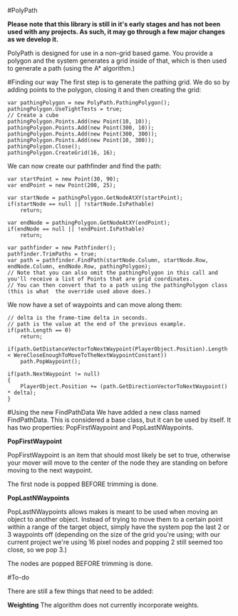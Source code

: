 #PolyPath

**Please note that this library is still in it's early stages and has not been used with any projects. As such, it may go through a few major changes as we develop it.**

PolyPath is designed for use in a non-grid based game. You provide a polygon and the system generates a grid inside of that, which is then used to generate a path (using the A* algorithm.)

#Finding our way
The first step is to generate the pathing grid. We do so by adding points to the polygon, closing it and then creating the grid:

```CSharp
var pathingPolygon = new PolyPath.PathingPolygon();
pathingPolygon.UseTightTests = true;
// Create a cube
pathingPolygon.Points.Add(new Point(10, 10));
pathingPolygon.Points.Add(new Point(300, 10));
pathingPolygon.Points.Add(new Point(300, 300));
pathingPolygon.Points.Add(new Point(10, 300));
pathingPolygon.Close();
pathingPolygon.CreateGrid(16, 16);
```

We can now create our pathfinder and find the path:

```CSharp
var startPoint = new Point(30, 90);
var endPoint = new Point(200, 25);

var startNode = pathingPolygon.GetNodeAtXY(startPoint);
if(startNode == null || !startNode.IsPathable)
	return;

var endNode = pathingPolygon.GetNodeAtXY(endPoint);
if(endNode == null || !endPoint.IsPathable)
	return;
	
var pathfinder = new Pathfinder();
pathfinder.TrimPaths = true;
var path = pathfinder.FindPath(startNode.Column, startNode.Row, endNode.Column, endNode.Row, pathingPolygon);
// Note that you can also omit the pathingPolygon in this call and you'll receive a list of Points that are grid coordinates.
// You can then convert that to a path using the pathingPolygon class (this is what  the override used above does.)
```

We now have a set of waypoints and can move along them:

```CSharp
// delta is the frame-time delta in seconds.
// path is the value at the end of the previous example.
if(path.Length == 0)
	return;
	
if(path.GetDistanceVectorToNextWaypoint(PlayerObject.Position).Length < WereCloseEnoughToMoveToTheNextWaypointConstant))
	path.PopWaypoint();

if(path.NextWaypoint != null)
{
	PlayerObject.Position += (path.GetDirectionVectorToNextWaypoint() * delta);
}
```

#Using the new FindPathData
We have added a new class named FindPathData. This is considered a base class, but it can be used by itself. It has two properties: PopFirstWaypoint and PopLastNWaypoints.

**PopFirstWaypoint**

PopFirstWaypoint is an item that should most likely be set to true, otherwise your mover will move to the center of the node they are standing on before moving to the next waypoint.

The first node is popped BEFORE trimming is done.

**PopLastNWaypoints**

PopLastNWaypoints allows makes is meant to be used when moving an object to another object. Instead of trying to move them to a certain point within a range of the target object, simply have the system pop the last 2 or 3 waypoints off (depending on the size of the grid you're using; with our current project we're using 16 pixel nodes and popping 2 still seemed too close, so we pop 3.)

The nodes are popped BEFORE trimming is done.

#To-do

There are still a few things that need to be added:

**Weighting**
The algorithm does not currently incorporate weights.
